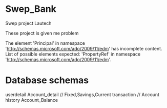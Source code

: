 # Swep_Bank
Swep project Lautech


These project is given me problem

The element 'Principal' in namespace 'http://schemas.microsoft.com/ado/2009/11/edm' has incomplete content. List of possible elements expected: 'PropertyRef' in namespace 'http://schemas.microsoft.com/ado/2009/11/edm'.


Database schemas
================
userdetail
Account_detail     // Fixed,Savings,Current
transaction		  //  Account history
Account_Balance

